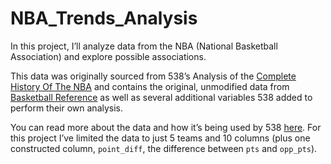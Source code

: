# NBA_Trends_Analysis
<div data-testid="markdown" class="spacing-tight__2Gp7GTqG0TykPQ18OnUOVt markdown__1eeYJ4WPKUcvX_LDDGJR12"><p class="p__1qg33Igem5pAgn4kPMirjw">In this project, I’ll analyze data from the NBA (National Basketball Association) and explore possible associations. </p>
<p class="p__1qg33Igem5pAgn4kPMirjw">This data was originally sourced from 538’s Analysis of the <a href="http://fivethirtyeight.com/interactives/the-complete-history-of-every-nba-team-by-elo" target="_blank" rel="noopener" class="gamut-15hd59n-Anchor e14vpv2g0">Complete History Of The NBA</a> and contains the original, unmodified data from <a href="http://www.basketball-reference.com/" target="_blank" rel="noopener" class="gamut-15hd59n-Anchor e14vpv2g0">Basketball Reference</a> as well as several additional variables 538 added to perform their own analysis. </p>
<p class="p__1qg33Igem5pAgn4kPMirjw">You can read more about the data and how it’s being used by 538 <a href="https://github.com/fivethirtyeight/data/tree/master/nba-elo" target="_blank" rel="noopener" class="gamut-15hd59n-Anchor e14vpv2g0">here</a>. For this project I’ve limited the data to just 5 teams and 10 columns (plus one constructed column, <code class="code__2rdF32qjRVp7mMVBHuPwDS">point_diff</code>, the difference between <code class="code__2rdF32qjRVp7mMVBHuPwDS">pts</code> and <code class="code__2rdF32qjRVp7mMVBHuPwDS">opp_pts</code>).</p>
</div>
